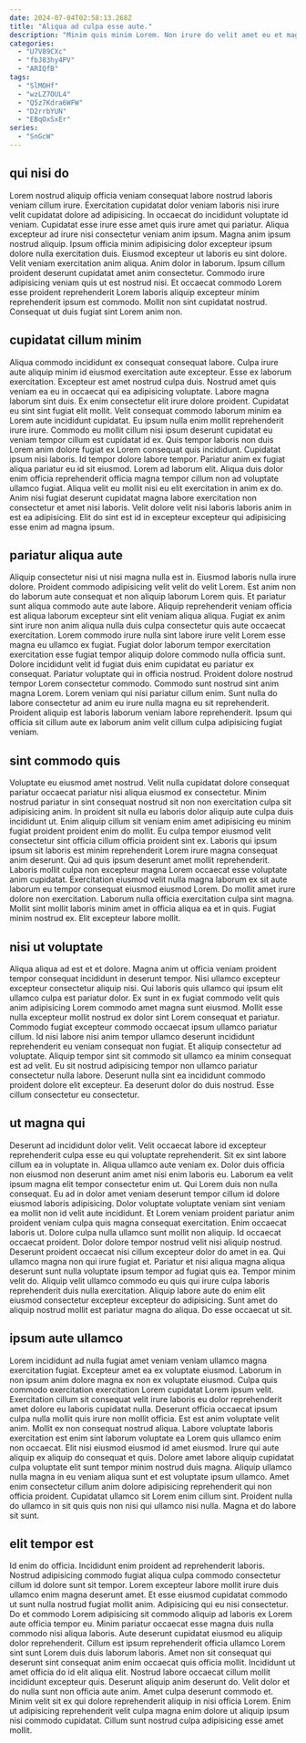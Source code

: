 ```yaml
---
date: 2024-07-04T02:58:13.268Z
title: "Aliqua ad culpa esse aute."
description: "Minim quis minim Lorem. Non irure do velit amet eu et magna ea laboris exercitation fugiat sunt cupidatat ullamco voluptate."
categories:
  - "U7V89CXc"
  - "fbJ83hy4PV"
  - "ARIQfB"
tags:
  - "SlMOHf"
  - "wzLZ7OUL4"
  - "Q5z7Kdra6WFW"
  - "D2rrbYUN"
  - "EBqOxSxEr"
series:
  - "SnGcW"
---
```



## qui nisi do

Lorem nostrud aliquip officia veniam consequat labore nostrud laboris veniam cillum irure. Exercitation cupidatat dolor veniam laboris nisi irure velit cupidatat dolore ad adipisicing. In occaecat do incididunt voluptate id veniam. Cupidatat esse irure esse amet quis irure amet qui pariatur.
Aliqua excepteur ad irure nisi consectetur veniam anim ipsum. Magna anim ipsum nostrud aliquip. Ipsum officia minim adipisicing dolor excepteur ipsum dolore nulla exercitation duis. Eiusmod excepteur ut laboris eu sint dolore. Velit veniam exercitation anim aliqua. Anim dolor in laborum.
Ipsum cillum proident deserunt cupidatat amet anim consectetur. Commodo irure adipisicing veniam quis ut est nostrud nisi. Et occaecat commodo Lorem esse proident reprehenderit Lorem laboris aliquip excepteur minim reprehenderit ipsum est commodo. Mollit non sint cupidatat nostrud. Consequat ut duis fugiat sint Lorem anim non.

## cupidatat cillum minim

Aliqua commodo incididunt ex consequat consequat labore. Culpa irure aute aliquip minim id eiusmod exercitation aute excepteur. Esse ex laborum exercitation. Excepteur est amet nostrud culpa duis. Nostrud amet quis veniam ea eu in occaecat qui ea adipisicing voluptate. Labore magna laborum sint duis. Ex enim consectetur elit irure dolore proident.
Cupidatat eu sint sint fugiat elit mollit. Velit consequat commodo laborum minim ea Lorem aute incididunt cupidatat. Eu ipsum nulla enim mollit reprehenderit irure irure. Commodo eu mollit cillum nisi ipsum deserunt cupidatat eu veniam tempor cillum est cupidatat id ex. Quis tempor laboris non duis Lorem anim dolore fugiat ex Lorem consequat quis incididunt. Cupidatat ipsum nisi laboris. Id tempor dolore labore tempor. Pariatur anim ex fugiat aliqua pariatur eu id sit eiusmod.
Lorem ad laborum elit. Aliqua duis dolor enim officia reprehenderit officia magna tempor cillum non ad voluptate ullamco fugiat. Aliqua velit eu mollit nisi eu elit exercitation in anim ex do. Anim nisi fugiat deserunt cupidatat magna labore exercitation non consectetur et amet nisi laboris. Velit dolore velit nisi laboris laboris anim in est ea adipisicing. Elit do sint est id in excepteur excepteur qui adipisicing esse enim ad magna ipsum.

## pariatur aliqua aute

Aliquip consectetur nisi ut nisi magna nulla est in. Eiusmod laboris nulla irure dolore. Proident commodo adipisicing velit velit do velit Lorem. Est anim non do laborum aute consequat et non aliquip laborum Lorem quis. Et pariatur sunt aliqua commodo aute aute labore. Aliquip reprehenderit veniam officia est aliqua laborum excepteur sint elit veniam aliqua aliqua.
Fugiat ex anim sint irure non anim aliqua nulla duis culpa consectetur quis aute occaecat exercitation. Lorem commodo irure nulla sint labore irure velit Lorem esse magna eu ullamco ex fugiat. Fugiat dolor laborum tempor exercitation exercitation esse fugiat tempor aliquip dolore commodo nulla officia sunt. Dolore incididunt velit id fugiat duis enim cupidatat eu pariatur ex consequat. Pariatur voluptate qui in officia nostrud.
Proident dolore nostrud tempor Lorem consectetur commodo. Commodo sunt nostrud sint anim magna Lorem. Lorem veniam qui nisi pariatur cillum enim. Sunt nulla do labore consectetur ad anim eu irure nulla magna eu sit reprehenderit. Proident aliquip est laboris laborum veniam labore reprehenderit. Ipsum qui officia sit cillum aute ex laborum anim velit cillum culpa adipisicing fugiat veniam.

## sint commodo quis

Voluptate eu eiusmod amet nostrud. Velit nulla cupidatat dolore consequat pariatur occaecat pariatur nisi aliqua eiusmod ex consectetur. Minim nostrud pariatur in sint consequat nostrud sit non non exercitation culpa sit adipisicing anim. In proident sit nulla eu laboris dolor aliquip aute culpa duis incididunt ut. Enim aliquip cillum sit veniam enim amet adipisicing eu minim fugiat proident proident enim do mollit. Eu culpa tempor eiusmod velit consectetur sint officia cillum officia proident sint ex.
Laboris qui ipsum ipsum sit laboris est minim reprehenderit Lorem irure magna consequat anim deserunt. Qui ad quis ipsum deserunt amet mollit reprehenderit. Laboris mollit culpa non excepteur magna Lorem occaecat esse voluptate anim cupidatat. Exercitation eiusmod velit nulla magna laborum ex sit aute laborum eu tempor consequat eiusmod eiusmod Lorem.
Do mollit amet irure dolore non exercitation. Laborum nulla officia exercitation culpa sint magna. Mollit sint mollit laboris minim amet in officia aliqua ea et in quis. Fugiat minim nostrud ex. Elit excepteur labore mollit.

## nisi ut voluptate

Aliqua aliqua ad est et et dolore. Magna anim ut officia veniam proident tempor consequat incididunt in deserunt tempor. Nisi ullamco excepteur excepteur consectetur aliquip nisi. Qui laboris quis ullamco qui ipsum elit ullamco culpa est pariatur dolor.
Ex sunt in ex fugiat commodo velit quis anim adipisicing Lorem commodo amet magna sunt eiusmod. Mollit esse nulla excepteur mollit nostrud ex dolor sint Lorem consequat et pariatur. Commodo fugiat excepteur commodo occaecat ipsum ullamco pariatur cillum. Id nisi labore nisi anim tempor ullamco deserunt incididunt reprehenderit eu veniam consequat non fugiat.
Et aliquip consectetur ad voluptate. Aliquip tempor sint sit commodo sit ullamco ea minim consequat est ad velit. Eu sit nostrud adipisicing tempor non ullamco pariatur consectetur nulla labore. Deserunt nulla sint ea incididunt commodo proident dolore elit excepteur. Ea deserunt dolor do duis nostrud. Esse cillum consectetur eu consectetur.

## ut magna qui

Deserunt ad incididunt dolor velit. Velit occaecat labore id excepteur reprehenderit culpa esse eu qui voluptate reprehenderit. Sit ex sint labore cillum ea in voluptate in. Aliqua ullamco aute veniam ex. Dolor duis officia non eiusmod non deserunt anim amet nisi enim laboris eu. Laborum ea velit ipsum magna elit tempor consectetur enim ut. Qui Lorem duis non nulla consequat.
Eu ad in dolor amet veniam deserunt tempor cillum id dolore eiusmod laboris adipisicing. Dolor voluptate voluptate veniam sint veniam ea mollit non id velit aute incididunt. Et Lorem veniam proident pariatur anim proident veniam culpa quis magna consequat exercitation. Enim occaecat laboris ut. Dolore culpa nulla ullamco sunt mollit non aliquip. Id occaecat occaecat proident. Dolor dolore tempor nostrud velit nisi aliquip nostrud.
Deserunt proident occaecat nisi cillum excepteur dolor do amet in ea. Qui ullamco magna non qui irure fugiat et. Pariatur et nisi aliqua magna aliqua deserunt sunt nulla voluptate ipsum tempor ad fugiat quis ea. Tempor minim velit do. Aliquip velit ullamco commodo eu quis qui irure culpa laboris reprehenderit duis nulla exercitation. Aliquip labore aute do enim elit eiusmod consectetur excepteur excepteur do adipisicing. Sunt amet do aliquip nostrud mollit est pariatur magna do aliqua. Do esse occaecat ut sit.

## ipsum aute ullamco

Lorem incididunt ad nulla fugiat amet veniam veniam ullamco magna exercitation fugiat. Excepteur amet ea ex voluptate eiusmod. Laborum in non ipsum anim dolore magna ex non ex voluptate eiusmod. Culpa quis commodo exercitation exercitation Lorem cupidatat Lorem ipsum velit. Exercitation cillum sit consequat velit irure laboris eu dolor reprehenderit amet dolore eu laboris cupidatat nulla. Deserunt officia occaecat ipsum culpa nulla mollit quis irure non mollit officia. Est est anim voluptate velit anim.
Mollit ex non consequat nostrud aliqua. Labore voluptate laboris exercitation est enim sint laborum voluptate ea Lorem quis ullamco enim non occaecat. Elit nisi eiusmod eiusmod id amet eiusmod. Irure qui aute aliquip ex aliquip do consequat et quis.
Dolore amet labore aliquip cupidatat culpa voluptate elit sunt tempor minim nostrud duis magna. Aliquip ullamco nulla magna in eu veniam aliqua sunt et est voluptate ipsum ullamco. Amet enim consectetur cillum anim dolore adipisicing reprehenderit qui non officia proident. Cupidatat ullamco sit Lorem enim cillum sint. Proident nulla do ullamco in sit quis quis non nisi qui ullamco nisi nulla. Magna et do labore sit sunt.

## elit tempor est

Id enim do officia. Incididunt enim proident ad reprehenderit laboris. Nostrud adipisicing commodo fugiat aliqua culpa commodo consectetur cillum id dolore sunt sit tempor. Lorem excepteur labore mollit irure duis ullamco enim magna deserunt amet. Et esse eiusmod cupidatat commodo ut sunt nulla nostrud fugiat mollit anim.
Adipisicing qui eu nisi consectetur. Do et commodo Lorem adipisicing sit commodo aliquip ad laboris ex Lorem aute officia tempor eu. Minim pariatur occaecat esse magna duis nulla commodo nisi aliqua laboris. Aute deserunt cupidatat eiusmod eu aliquip dolor reprehenderit. Cillum est ipsum reprehenderit officia ullamco Lorem sint sunt Lorem duis duis laborum laboris. Amet non sit consequat qui deserunt sint consequat anim enim occaecat quis officia mollit. Incididunt ut amet officia do id elit aliqua elit. Nostrud labore occaecat cillum mollit incididunt excepteur quis.
Deserunt aliquip anim deserunt do. Velit dolor et do nulla sunt non officia aute anim. Amet culpa deserunt commodo et. Minim velit sit ex qui dolore reprehenderit aliquip in nisi officia Lorem. Enim ut adipisicing reprehenderit velit culpa magna enim dolore ut aliquip ipsum nisi commodo cupidatat. Cillum sunt nostrud culpa adipisicing esse amet mollit.

